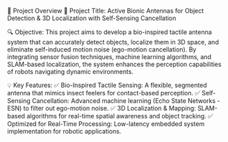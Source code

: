 📌 Project Overview
🎯 Project Title:
Active Bionic Antennas for Object Detection & 3D Localization with Self-Sensing Cancellation

🔍 Objective:
This project aims to develop a bio-inspired tactile antenna system that can accurately detect objects, localize them in 3D space, and eliminate self-induced motion noise (ego-motion cancellation). By integrating sensor fusion techniques, machine learning algorithms, and SLAM-based localization, the system enhances the perception capabilities of robots navigating dynamic environments.

💡 Key Features:
✅ Bio-Inspired Tactile Sensing: A flexible, segmented antenna that mimics insect feelers for contact-based perception.
✅ Self-Sensing Cancellation: Advanced machine learning (Echo State Networks - ESN) to filter out ego-motion noise.
✅ 3D Localization & Mapping: SLAM-based algorithms for real-time spatial awareness and object tracking.
✅ Optimized for Real-Time Processing: Low-latency embedded system implementation for robotic applications.
